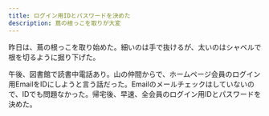 ```yaml
---
title: ログイン用IDとパスワードを決めた
description: 蔦の根っこを取りが大変
---
```


昨日は、蔦の根っこを取り始めた。細いのは手で抜けるが、太いのはシャベルで根を切るように掘り下げた。

午後、図書館で読書中電話あり。山の仲間からで、ホームページ会員のログイン用EmailをIDにしようと言う話だった。Emailのメールチェックはしていないので、IDでも問題なかった。帰宅後、早速、全会員のログイン用IDとパスワードを決めた。
